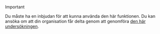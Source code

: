 > [!IMPORTANT]
> Du måste ha en inbjudan för att kunna använda den här funktionen. Du kan ansöka om att din organisation får delta genom att genomföra [den här undersökningen](https://aka.ms/ax2012upgrade). 
